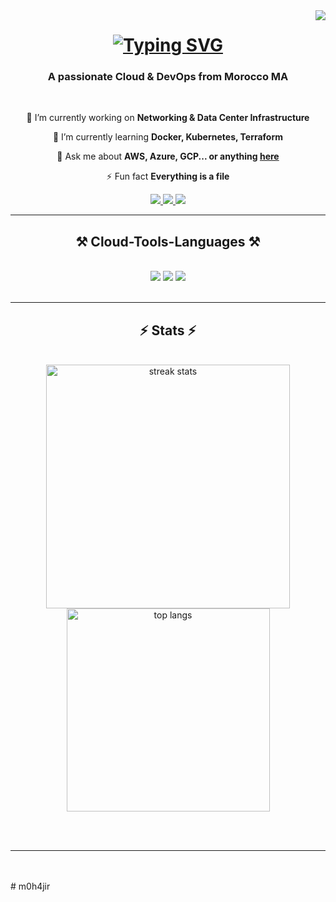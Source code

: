 <img align="right" src="https://visitor-badge.laobi.icu/badge?page_id=m0h4jir.m0h4jir" />

<h1 align="center">
    <a href="https://git.io/typing-svg"><img src="https://readme-typing-svg.demolab.com?font=Fira+Code&pause=1000&color=1113F7&width=435&separator=%3C&lines=Hi+There!+%F0%9F%91%8B;+I'm+Mohammed+EL+MACHTI+!%3CCloud+%26+Network+Engineer" alt="Typing SVG" /></a>
</h1>

<h3 align="center">A passionate Cloud & DevOps from Morocco MA</h3>

<br/>

<div align="center">
 
 🔭 I’m currently working on **Networking & Data Center Infrastructure**
 
 🌱 I’m currently learning **Docker, Kubernetes, Terraform**

💬 Ask me about **AWS, Azure, GCP... or anything [here](https://github.com/m0h4jir/m0h4jir/issues)**

⚡ Fun fact **Everything is a file**

 </div>
 
<div align="center"> 
  <a href="mailto:elmachtimohammed@gmail.com">
    <img src="https://img.shields.io/badge/Gmail-333333?style=for-the-badge&logo=gmail&logoColor=red" />
  </a>
  <a href="https://linkedin.com/in/elmachti" target="_blank">
    <img src="https://img.shields.io/badge/LinkedIn-0077B5?style=for-the-badge&logo=linkedin&logoColor=white" target="_blank" />
  </a>
  <a href="https://www.credly.com/users/elmachti/badge" target="_blank">
     <img src="https://img.shields.io/badge/Portfolio-FF5722?style=for-the-badge&logo=todoist&logoColor=white" target="_blank" /> <!-- sqlite, safari, google-chrome are other good icon options -->
  </a>
</div>

 <hr/>
 
<h2 align="center">⚒️ Cloud-Tools-Languages ⚒️</h2>
<br/>
<div align="center">
    <img src="https://skillicons.dev/icons?i=aws,azure,gcp" />
    <img src="https://skillicons.dev/icons?i=linux,git,github,docker,kubernetes,jenkins,ansible,terraform,grafana" />
    <img src="https://skillicons.dev/icons?i=vim,bash,python" /><br>
</div>

<br/>
<hr/>

<h2 align="center">⚡ Stats ⚡</h2>
<br>
<div align=center>
  <img width=390 src="https://streak-stats.demolab.com/?user=m0h4jir&count_private=true&theme=react&border_radius=10" alt="streak stats"/>
  <br/>
  <img width=325 align="center" src="https://github-readme-stats.vercel.app/api/top-langs/?username=m0h4jir&hide=HTML&langs_count=8&layout=compact&theme=react&border_radius=10&size_weight=0.5&count_weight=0.5&exclude_repo=github-readme-stats" alt="top langs" />
</div>

<br/><br/>

<hr/>

<br/>


<br/>
# m0h4jir

